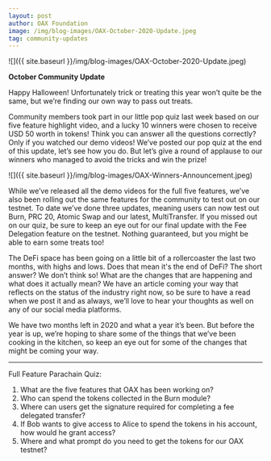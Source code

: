 ```yaml
---
layout: post
author: OAX Foundation
image: /img/blog-images/OAX-October-2020-Update.jpeg
tag: community-updates
---
```


![]({{ site.baseurl }}/img/blog-images/OAX-October-2020-Update.jpeg)

<b>October Community Update</b>

Happy Halloween! Unfortunately trick or treating this year won’t quite be the same, but we’re finding our own way to pass out treats. 

Community members took part in our little pop quiz last week based on our five feature highlight video, and a lucky 10 winners were chosen to receive USD 50 worth in tokens! Think you can answer all the questions correctly? Only if you watched our demo videos! We’ve posted our pop quiz at the end of this update, let’s see how you do. But let’s give a round of applause to our winners who managed to avoid the tricks and win the prize!


![]({{ site.baseurl }}/img/blog-images/OAX-Winners-Announcement.jpeg)

While we’ve released all the demo videos for the full five features, we’ve also been rolling out the same features for the community to test out on our testnet. To date we’ve done three updates, meaning users can now test out Burn, PRC 20, Atomic Swap and our latest, MultiTransfer. If you missed out on our quiz, be sure to keep an eye out for our final update with the Fee Delegation feature on the testnet. Nothing guaranteed, but you might be able to earn some treats too!

The DeFi space has been going on a little bit of a rollercoaster the last two months, with highs and lows. Does that mean it's the end of DeFi? The short answer? We don’t think so! What are the changes that are happening and what does it actually mean? We have an article coming your way that reflects on the status of the industry right now, so be sure to have a read when we post it and as always, we’ll love to hear your thoughts as well on any of our social media platforms.

We have two months left in 2020 and what a year it’s been. But before the year is up, we’re hoping to share some of the things that we’ve been cooking in the kitchen, so keep an eye out for some of the changes that might be coming your way.

***

Full Feature Parachain Quiz:
1.	What are the five features that OAX has been working on?
2.	Who can spend the tokens collected in the Burn module?
3.	Where can users get the signature required for completing a fee delegated transfer?
4.	If Bob wants to give access to Alice to spend the tokens in his account, how would he grant access?
5.	Where and what prompt do you need to get the tokens for our OAX testnet?







